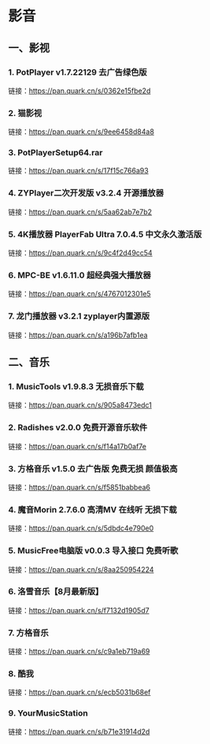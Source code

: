 # 影音

## 一、影视

### 1. PotPlayer v1.7.22129 去广告绿色版
链接：https://pan.quark.cn/s/0362e15fbe2d

### 2. 猫影视
链接：https://pan.quark.cn/s/9ee6458d84a8

### 3. PotPlayerSetup64.rar
链接：https://pan.quark.cn/s/17f15c766a93

### 4. ZYPlayer二次开发版 v3.2.4 开源播放器
链接：https://pan.quark.cn/s/5aa62ab7e7b2

### 5. 4K播放器 PlayerFab Ultra 7.0.4.5 中文永久激活版
链接：https://pan.quark.cn/s/9c4f2d49cc54

### 6. MPC-BE v1.6.11.0 超经典强大播放器
链接：https://pan.quark.cn/s/4767012301e5

### 7. 龙门播放器 v3.2.1 zyplayer内置源版
链接：https://pan.quark.cn/s/a196b7afb1ea

## 二、音乐

### 1. MusicTools v1.9.8.3 无损音乐下载
链接：https://pan.quark.cn/s/905a8473edc1

### 2. Radishes v2.0.0 免费开源音乐软件
链接：https://pan.quark.cn/s/f14a17b0af7e

### 3. 方格音乐 v1.5.0 去广告版 免费无损 颜值极高
链接：https://pan.quark.cn/s/f5851babbea6

### 4. 魔音Morin 2.7.6.0 高清MV 在线听 无损下载
链接：https://pan.quark.cn/s/5dbdc4e790e0

### 5. MusicFree电脑版 v0.0.3 导入接口 免费听歌
链接：https://pan.quark.cn/s/8aa250954224

### 6. 洛雪音乐【8月最新版】
链接：https://pan.quark.cn/s/f7132d1905d7

### 7. 方格音乐
链接：https://pan.quark.cn/s/c9a1eb719a69

### 8. 酷我
链接：https://pan.quark.cn/s/ecb5031b68ef

### 9. YourMusicStation
链接：https://pan.quark.cn/s/b71e31914d2d